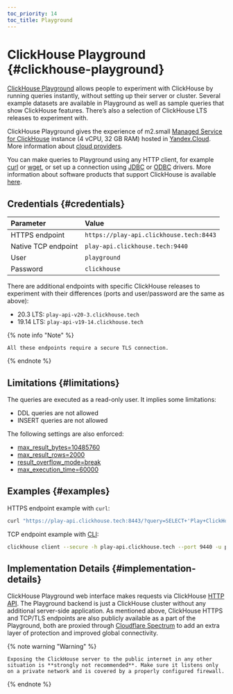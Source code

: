 ```yaml
---
toc_priority: 14
toc_title: Playground
---
```


# ClickHouse Playground {#clickhouse-playground}

[ClickHouse Playground](https://play.clickhouse.tech) allows people to experiment with ClickHouse by running queries instantly, without setting up their server or cluster.
Several example datasets are available in Playground as well as sample queries that show ClickHouse features. There’s also a selection of ClickHouse LTS releases to experiment with.

ClickHouse Playground gives the experience of m2.small [Managed Service for ClickHouse](https://cloud.yandex.com/services/managed-clickhouse) instance (4 vCPU, 32 GB RAM) hosted in [Yandex.Cloud](https://cloud.yandex.com/). More information about [cloud providers](../commercial/cloud.md).

You can make queries to Playground using any HTTP client, for example [curl](https://curl.haxx.se) or [wget](https://www.gnu.org/software/wget/), or set up a connection using [JDBC](../interfaces/jdbc.md) or [ODBC](../interfaces/odbc.md) drivers. More information about software products that support ClickHouse is available [here](../interfaces/index.md).

## Credentials {#credentials}

| Parameter           | Value                                   |
|:--------------------|:----------------------------------------|
| HTTPS endpoint      | `https://play-api.clickhouse.tech:8443` |
| Native TCP endpoint | `play-api.clickhouse.tech:9440`         |
| User                | `playground`                            |
| Password            | `clickhouse`                            |

There are additional endpoints with specific ClickHouse releases to experiment with their differences (ports and user/password are the same as above):

-   20.3 LTS: `play-api-v20-3.clickhouse.tech`
-   19.14 LTS: `play-api-v19-14.clickhouse.tech`

{% note info "Note" %}

    All these endpoints require a secure TLS connection.

{% endnote %}

## Limitations {#limitations}

The queries are executed as a read-only user. It implies some limitations:

-   DDL queries are not allowed
-   INSERT queries are not allowed

The following settings are also enforced:

- [max_result_bytes=10485760](../operations/settings/query_complexity/#max-result-bytes)
- [max_result_rows=2000](../operations/settings/query_complexity/#setting-max_result_rows)
- [result_overflow_mode=break](../operations/settings/query_complexity/#result-overflow-mode)
- [max_execution_time=60000](../operations/settings/query_complexity/#max-execution-time)

## Examples {#examples}

HTTPS endpoint example with `curl`:

``` bash
curl "https://play-api.clickhouse.tech:8443/?query=SELECT+'Play+ClickHouse\!';&user=playground&password=clickhouse&database=datasets"
```

TCP endpoint example with [CLI](../interfaces/cli.md):

``` bash
clickhouse client --secure -h play-api.clickhouse.tech --port 9440 -u playground --password clickhouse -q "SELECT 'Play ClickHouse\!'"
```

## Implementation Details {#implementation-details}

ClickHouse Playground web interface makes requests via ClickHouse [HTTP API](../interfaces/http.md).
The Playground backend is just a ClickHouse cluster without any additional server-side application. As mentioned above, ClickHouse HTTPS and TCP/TLS endpoints are also publicly available as a part of the Playground, both are proxied through [Cloudflare Spectrum](https://www.cloudflare.com/products/cloudflare-spectrum/) to add an extra layer of protection and improved global connectivity.

{% note warning "Warning" %}

    Exposing the ClickHouse server to the public internet in any other situation is **strongly not recommended**. Make sure it listens only on a private network and is covered by a properly configured firewall.

{% endnote %}

